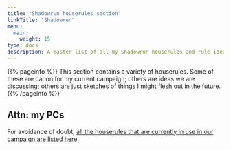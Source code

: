 ```yaml
---
title: "Shadowrun houserules section"
linkTitle: "Shadowrun"
menu:
  main:
    weight: 15
type: docs
description: A master list of all my Shadowrun houserules and rule ideas
---
```


{{% pageinfo %}} 
This section contains a variety of houserules. Some of these are canon for my current campaign; others are ideas we are discussing; others are just sketches of things I might flesh out in the future.
{{% /pageinfo %}}

## Attn: my PCs

For avoidance of doubt, [all the houserules that are currently in use in our campaign are listed here](canon).